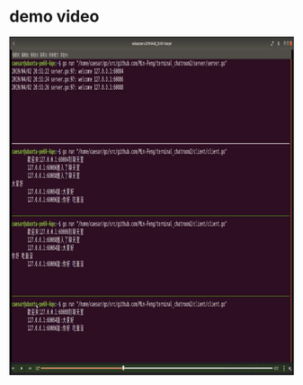 # demo video

<a href="https://youtu.be/CvLdaPf8GJQ" target="_blank"><img src="demo.png"
alt="IMAGE ALT TEXT HERE" width="800" height="600" border="1" /></a>
